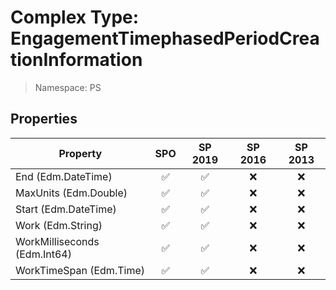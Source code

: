 # Complex Type: EngagementTimephasedPeriodCreationInformation

> Namespace: PS

## Properties

Property | SPO | SP 2019 | SP 2016 | SP 2013
----------|:---:|:-------:|:-------:|:-------:
End (Edm.DateTime) | ✅ | ✅ | ❌ | ❌
MaxUnits (Edm.Double) | ✅ | ✅ | ❌ | ❌
Start (Edm.DateTime) | ✅ | ✅ | ❌ | ❌
Work (Edm.String) | ✅ | ✅ | ❌ | ❌
WorkMilliseconds (Edm.Int64) | ✅ | ✅ | ❌ | ❌
WorkTimeSpan (Edm.Time) | ✅ | ✅ | ❌ | ❌